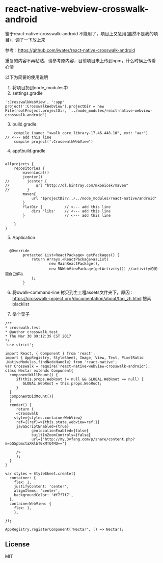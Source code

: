 # react-native-webview-crosswalk-android
鉴于react-native-crosswalk-android 不能用了，项目上又急用(虽然不是我的项目)，调了一下放上来

参考：https://github.com/iwater/react-native-crosswalk-android

重复的内容不再粘贴，请参考原内容，目前项目未上传到npm，什么时候上传看心情

以下为简要的使用说明

1. 将项目扔到node_modules中
2. settings.gradle

```
':CrosswalkWebView', ':app'
project(':CrosswalkWebView').projectDir = new File(rootProject.projectDir, '../node_modules/react-native-webview-crosswalk-android')
```

3. build.gradle
```
    compile (name: "xwalk_core_library-17.46.448.10", ext: "aar")     // <--- add this line
    compile project(':CrosswalkWebView')

```
4. app\build.gradle
```
  
allprojects {
    repositories {
        mavenLocal()
        jcenter()
//        jcenter {
//            url "http://dl.bintray.com/mkonicek/maven"
//        }
        maven{
            url "$projectDir/../../node_modules/react-native/android"
        }
        flatDir {          // <--- add this line
            dirs 'libs'    // <--- add this line
        }                  // <--- add this line

    }
}
```

5. Application
```

  @Override
        protected List<ReactPackage> getPackages() {
            return Arrays.<ReactPackage>asList(
                    new MainReactPackage(),
                    new RNWebViewPackage(getActivity()) //activity的问题自己解决
            );
        }
```
6. 将xwalk-command-line 拷贝到主工程assets文件夹下，原因：https://crosswalk-project.org/documentation/about/faq_zh.html 搜索blacklist

7. 举个栗子
```
/**
* crosswalk.test
* @author crosswalk.test
* Thu Mar 30 09:12:39 CST 2017
*/
'use strict';

import React, { Component } from 'react';
import { AppRegistry, StyleSheet, Image, View, Text, PixelRatio ,NativeModules,findNodeHandle} from 'react-native';
var Crosswalk = require('react-native-webview-crosswalk-android');
class Nectar extends Component{
  componentWillMount() {
     if(this.props.WebRoot != null && GLOBAL.WebRoot == null) {
        GLOBAL.WebRoot = this.props.WebRoot;
     }
  }
  componentDidMount(){
  }
  render() {
     return (
     <Crosswalk
    style={styles.containerWebView}
     ref={(ref)=>{this.state.webview=ref;}}
     javaScriptEnabled={true}
            geolocationEnabled={false}
            builtInZoomControls={false}
            url={"http://my.3vfang.com/p/share/content.php?m=bG5pbmctaXRlbT0xMTQ4MQ=="}
             
     />
     );
  }
}

var styles = StyleSheet.create({
  container: {
    flex: 1,
    justifyContent: 'center',
    alignItems: 'center',
    backgroundColor: '#f7f7f7',
  },
  containerWebView: {
    flex: 1,
    },
  
});

AppRegistry.registerComponent('Nectar', () => Nectar);

```
## License
MIT 
